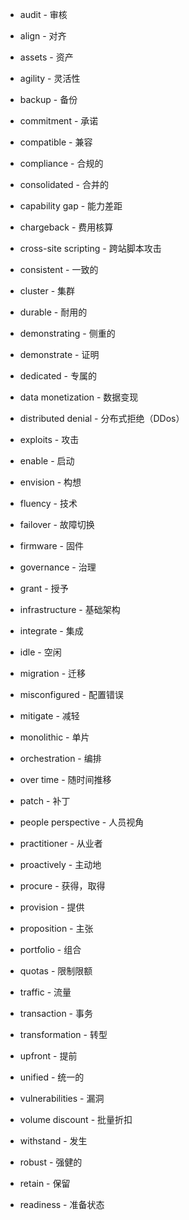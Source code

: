 - audit - 审核

- align - 对齐

- assets - 资产

- agility - 灵活性

- backup - 备份

- commitment - 承诺

- compatible - 兼容

- compliance - 合规的

- consolidated - 合并的

- capability gap - 能力差距

- chargeback - 费用核算

- cross-site scripting - 跨站脚本攻击

- consistent - 一致的

- cluster - 集群

- durable - 耐用的

- demonstrating - 侧重的

- demonstrate - 证明

- dedicated - 专属的

- data monetization - 数据变现

- distributed denial - 分布式拒绝（DDos）

- exploits - 攻击

- enable - 启动

- envision - 构想

- fluency - 技术

- failover - 故障切换

- firmware - 固件

- governance - 治理

- grant - 授予

- infrastructure - 基础架构

- integrate - 集成

- idle - 空闲

- migration - 迁移

- misconfigured - 配置错误

- mitigate - 减轻

- monolithic - 单片

- orchestration - 编排

- over time - 随时间推移

- patch - 补丁

- people perspective - 人员视角

- practitioner - 从业者

- proactively - 主动地

- procure - 获得，取得

- provision - 提供

- proposition - 主张

- portfolio - 组合

- quotas - 限制限额

- traffic - 流量

- transaction - 事务

- transformation - 转型

- upfront - 提前

- unified - 统一的

- vulnerabilities - 漏洞

- volume discount - 批量折扣

- withstand - 发生

- robust - 强健的

- retain - 保留

- readiness - 准备状态

